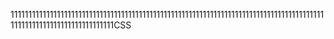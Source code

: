 111111111111111111111111111111111111111111111111111111111111111111111111111111111111111111111111111111111111111111111CSS
